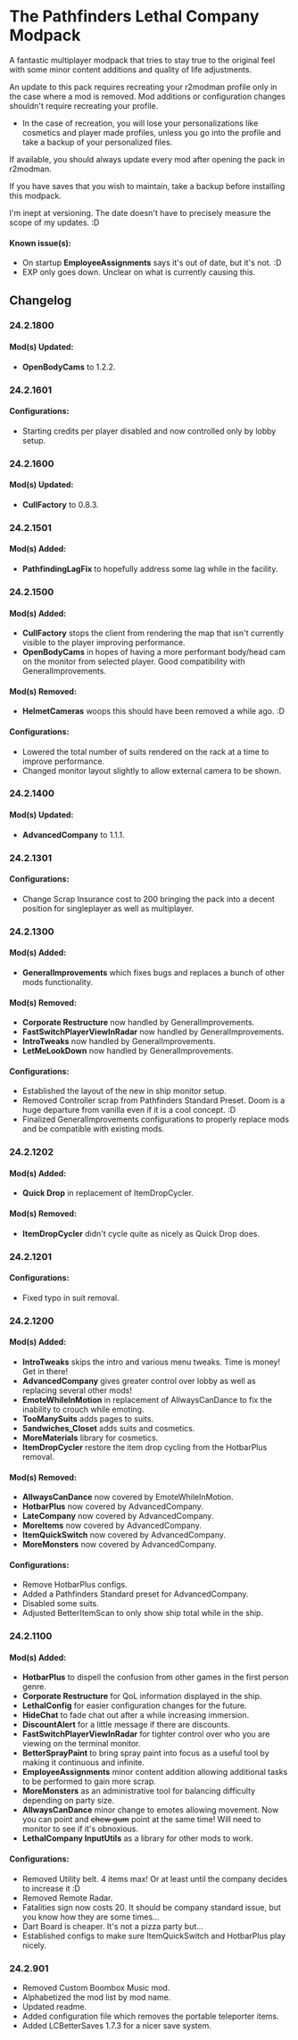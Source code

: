 # The Pathfinders Lethal Company Modpack
 A fantastic multiplayer modpack that tries to stay true to the original feel with some minor content additions and quality of life adjustments.
 
 An update to this pack requires recreating your r2modman profile only in the case where a mod is removed. Mod additions or configuration changes shouldn't require recreating your profile.
 - In the case of recreation, you will lose your personalizations like cosmetics and player made profiles, unless you go into the profile and take a backup of your personalized files.
 
 If available, you should always update every mod after opening the pack in r2modman.
 
 If you have saves that you wish to maintain, take a backup before installing this modpack.
 
 I'm inept at versioning. The date doesn't have to precisely measure the scope of my updates. :D 
 
#### Known issue(s):
- On startup **EmployeeAssignments** says it's out of date, but it's not. :D
- EXP only goes down. Unclear on what is currently causing this.

## Changelog
### 24.2.1800
#### Mod(s) Updated:
- **OpenBodyCams** to 1.2.2.

### 24.2.1601
#### Configurations:
- Starting credits per player disabled and now controlled only by lobby setup.

### 24.2.1600
#### Mod(s) Updated:
- **CullFactory** to 0.8.3.

### 24.2.1501
#### Mod(s) Added:
- **PathfindingLagFix** to hopefully address some lag while in the facility.

### 24.2.1500
#### Mod(s) Added:
- **CullFactory** stops the client from rendering the map that isn't currently visible to the player improving performance.
- **OpenBodyCams** in hopes of having a more performant body/head cam on the monitor from selected player. Good compatibility with GeneralImprovements.

#### Mod(s) Removed:
- **HelmetCameras** woops this should have been removed a while ago. :D

#### Configurations:
- Lowered the total number of suits rendered on the rack at a time to improve performance.
- Changed monitor layout slightly to allow external camera to be shown.

### 24.2.1400
#### Mod(s) Updated:
- **AdvancedCompany** to 1.1.1.

### 24.2.1301
#### Configurations:
- Change Scrap Insurance cost to 200 bringing the pack into a decent position for singleplayer as well as multiplayer.

### 24.2.1300
#### Mod(s) Added:
- **GeneralImprovements** which fixes bugs and replaces a bunch of other mods functionality.

#### Mod(s) Removed:
- **Corporate Restructure** now handled by GeneralImprovements.
- **FastSwitchPlayerViewInRadar** now handled by GeneralImprovements.
- **IntroTweaks** now handled by GeneralImprovements.
- **LetMeLookDown** now handled by GeneralImprovements.

#### Configurations:
- Established the layout of the new in ship monitor setup.
- Removed Controller scrap from Pathfinders Standard Preset. Doom is a huge departure from vanilla even if it is a cool concept. :D
- Finalized GeneralImprovements configurations to properly replace mods and be compatible with existing mods.

### 24.2.1202
#### Mod(s) Added:
- **Quick Drop** in replacement of ItemDropCycler.

#### Mod(s) Removed:
- **ItemDropCycler** didn't cycle quite as nicely as Quick Drop does.

### 24.2.1201
#### Configurations:
- Fixed typo in suit removal.

### 24.2.1200
#### Mod(s) Added:
- **IntroTweaks** skips the intro and various menu tweaks. Time is money! Get in there!
- **AdvancedCompany** gives greater control over lobby as well as replacing several other mods!
- **EmoteWhileInMotion** in replacement of AllwaysCanDance to fix the inability to crouch while emoting.
- **TooManySuits** adds pages to suits.
- **5andwiches_Closet** adds suits and cosmetics.
- **MoreMaterials** library for cosmetics.
- **ItemDropCycler** restore the item drop cycling from the HotbarPlus removal.

#### Mod(s) Removed:
- **AllwaysCanDance** now covered by EmoteWhileInMotion.
- **HotbarPlus** now covered by AdvancedCompany.
- **LateCompany** now covered by AdvancedCompany.
- **MoreItems** now covered by AdvancedCompany.
- **ItemQuickSwitch** now covered by AdvancedCompany.
- **MoreMonsters** now covered by AdvancedCompany.

#### Configurations:
- Remove HotbarPlus configs.
- Added a Pathfinders Standard preset for AdvancedCompany.
- Disabled some suits.
- Adjusted BetterItemScan to only show ship total while in the ship.

### 24.2.1100
#### Mod(s) Added:
- **HotbarPlus** to dispell the confusion from other games in the first person genre.
- **Corporate Restructure** for QoL information displayed in the ship.
- **LethalConfig** for easier configuration changes for the future.
- **HideChat** to fade chat out after a while increasing immersion.
- **DiscountAlert** for a little message if there are discounts.
- **FastSwitchPlayerViewInRadar** for tighter control over who you are viewing on the terminal monitor.
- **BetterSprayPaint** to bring spray paint into focus as a useful tool by making it continuous and infinite.
- **EmployeeAssignments** minor content addition allowing additional tasks to be performed to gain more scrap.
- **MoreMonsters** as an administrative tool for balancing difficulty depending on party size.
- **AllwaysCanDance** minor change to emotes allowing movement. Now you can point and ~~chew gum~~ point at the same time! Will need to monitor to see if it's obnoxious.
- **LethalCompany InputUtils** as a library for other mods to work.

#### Configurations:
- Removed Utility belt. 4 items max! Or at least until the company decides to increase it :D
- Removed Remote Radar.
- Fatalities sign now costs 20. It should be company standard issue, but you know how they are some times...
- Dart Board is cheaper. It's not a pizza party but...
- Established configs to make sure ItemQuickSwitch and HotbarPlus play nicely.

### 24.2.901
- Removed Custom Boombox Music mod.
- Alphabetized the mod list by mod name.
- Updated readme.
- Added configuration file which removes the portable teleporter items.
- Added LCBetterSaves 1.7.3 for a nicer save system.
